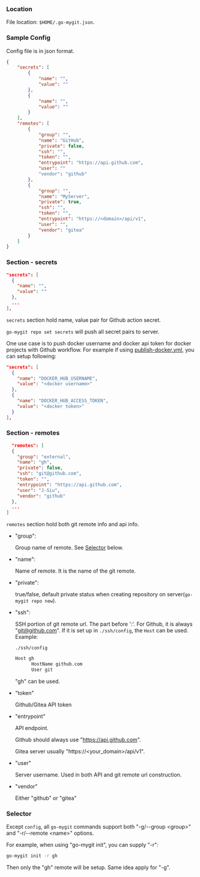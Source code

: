 ### Location

File location: `$HOME/.go-mygit.json`.

### Sample Config

Config file is in json format.

```json
{
	"secrets": [
		{
			"name": "",
			"value": ""
		},
		{
			"name": "",
			"value": ""
		}
	],
	"remotes": [
		{
			"group": "",
			"name": "GitHub",
			"private": false,
			"ssh": "",
			"token": "",
			"entrypoint": "https://api.github.com",
			"user": ""
			"vendor": "github"
		},
		{
			"group": "",
			"name": "MyServer",
			"private": true,
			"ssh": "",
			"token": "",
			"entrypoint": "https://<domain>/api/v1",
			"user": "",
			"vendor": "gitea"
		}
	]
}
```

### Section - secrets

```json
"secrets": [
  {
    "name": "",
    "value": ""
  },
  ...
],
```

`secrets` section hold name, value pair  for Github action secret.

`go-mygit repo set secrets` will push all secret pairs to server.

One use case is to push docker username and docker api token for docker projects with Github workflow. For example if using [publish-docker.yml](https://github.com/J-Siu/github-workflows/blob/main/publish-docker.yml), you can setup following:

```json
"secrets": [
  {
    "name": "DOCKER_HUB_USERNAME",
    "value": "<docker username>"
  },
  {
    "name": "DOCKER_HUB_ACCESS_TOKEN",
    "value": "<docker token>"
  }
],
```

### Section - remotes

```json
  "remotes": [
  {
    "group": "external",
    "name": "gh",
    "private": false,
    "ssh": "git@github.com",
    "token": "",
    "entrypoint": "https://api.github.com",
    "user": "J-Siu",
    "vendor": "github"
  },
  ...
]
```

`remotes` section hold both git remote info and api info.

- "group":

  Group name of remote. See [Selector](#selector) below.

- "name":

  Name of remote. It is the name of the git remote.

- "private":

  true/false, default private status when creating repository on server(`go-mygit repo new`).

- "ssh":

  SSH portion of git remote url. The part before ':'. For Github, it is always "git@github.com". If it is set up in `./ssh/config`, the `Host` can be used. Example:

  `./ssh/config`
  ```sh
  Host gh
        HostName github.com
        User git
  ```

  "gh" can be used.

- "token"

  Github/Gitea API token

- "entrypoint"

  API endpoint.

  Github should always use "https://api.github.com".

  Gitea server usually "https://<your_domain>/api/v1".

- "user"

  Server username. Used in both API and git remote url construction.

- "vendor"

  Either "github" or "gitea"

### Selector

Except `config`, all `go-mygit` commands support both "-g/--group \<group>" and "-r/--remote \<name>" options.

For example, when using "go-mygit init", you can supply "-r":

```sh
go-mygit init -r gh
```

Then only the "gh" remote will be setup. Same idea apply for "-g".
